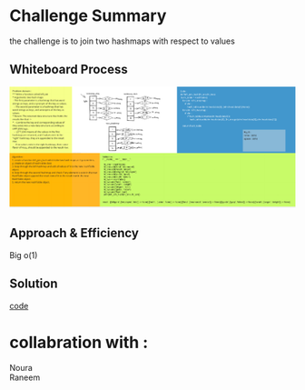 # Challenge Summary
the challenge is to join two hashmaps with respect to values
## Whiteboard Process
![](left_join.png)
## Approach & Efficiency
Big o(1)
## Solution
<!-- Show how to run your code, and examples of it in action -->
[code](left_join.py)


# collabration with :
Noura  
Raneem